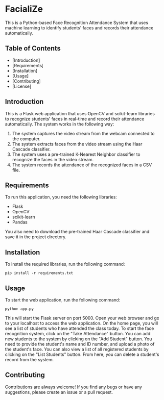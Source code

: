 # FacialiZe

This is a Python-based Face Recognition Attendance System that uses machine learning to identify students' faces and records their attendance automatically.

## Table of Contents

- [Introduction]
- [Requirements]
- [Installation]
- [Usage]
- [Contributing]
- [License]

## Introduction

This is a Flask web application that uses OpenCV and scikit-learn libraries to recognize students' faces in real-time and record their attendance automatically. The system works in the following way:

1. The system captures the video stream from the webcam connected to the computer.
2. The system extracts faces from the video stream using the Haar Cascade classifier.
3. The system uses a pre-trained K-Nearest Neighbor classifier to recognize the faces in the video stream.
4. The system records the attendance of the recognized faces in a CSV file.

## Requirements

To run this application, you need the following libraries:

- Flask
- OpenCV
- scikit-learn
- Pandas

You also need to download the pre-trained Haar Cascade classifier and save it in the project directory.

## Installation

To install the required libraries, run the following command:

```
pip install -r requirements.txt
```

## Usage

To start the web application, run the following command:

```
python app.py
```

This will start the Flask server on port 5000. Open your web browser and go to your localhost to access the web application.
On the home page, you will see a list of students who have attended the class today. To start the face recognition system, click on the "Take Attendance" button.
You can add new students to the system by clicking on the "Add Student" button. You need to provide the student's name and ID number, and upload a photo of the student's face.
You can also view a list of all registered students by clicking on the "List Students" button. From here, you can delete a student's record from the system.
## Contributing

Contributions are always welcome! If you find any bugs or have any suggestions, please create an issue or a pull request.
